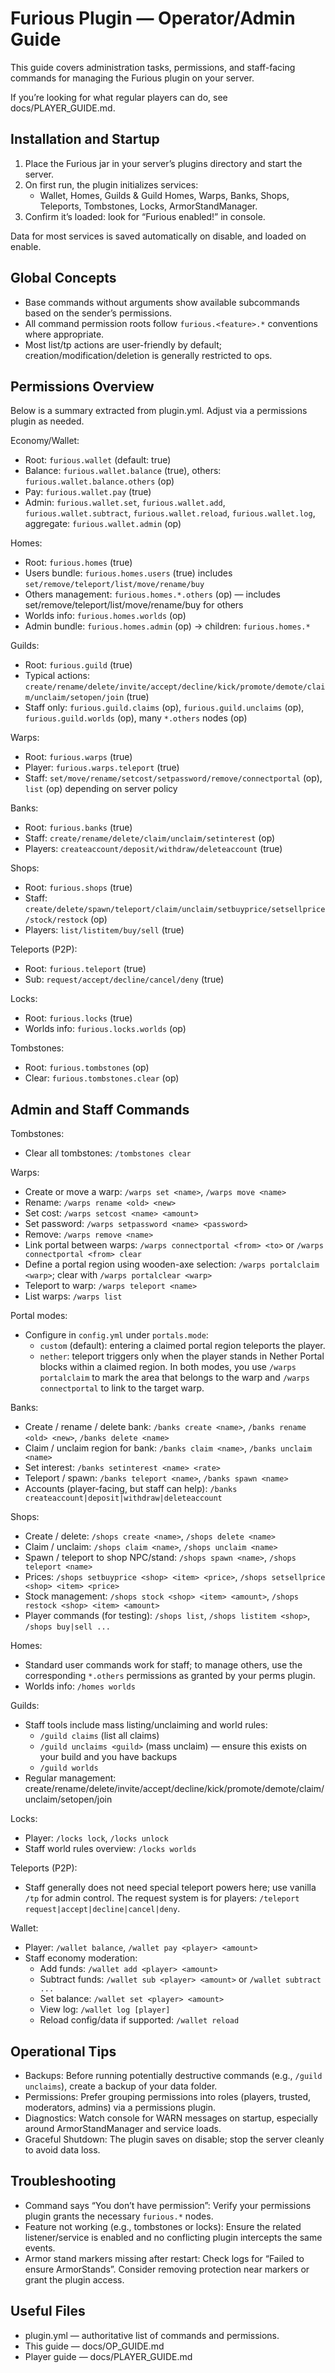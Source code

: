 # Furious Plugin — Operator/Admin Guide

This guide covers administration tasks, permissions, and staff-facing commands for managing the Furious plugin on your server.

If you’re looking for what regular players can do, see docs/PLAYER_GUIDE.md.

## Installation and Startup
1. Place the Furious jar in your server’s plugins directory and start the server.
2. On first run, the plugin initializes services:
   - Wallet, Homes, Guilds & Guild Homes, Warps, Banks, Shops, Teleports, Tombstones, Locks, ArmorStandManager.
3. Confirm it’s loaded: look for “Furious enabled!” in console.

Data for most services is saved automatically on disable, and loaded on enable.

## Global Concepts
- Base commands without arguments show available subcommands based on the sender’s permissions.
- All command permission roots follow `furious.<feature>.*` conventions where appropriate.
- Most list/tp actions are user-friendly by default; creation/modification/deletion is generally restricted to ops.

## Permissions Overview
Below is a summary extracted from plugin.yml. Adjust via a permissions plugin as needed.

Economy/Wallet:
- Root: `furious.wallet` (default: true)
- Balance: `furious.wallet.balance` (true), others: `furious.wallet.balance.others` (op)
- Pay: `furious.wallet.pay` (true)
- Admin: `furious.wallet.set`, `furious.wallet.add`, `furious.wallet.subtract`, `furious.wallet.reload`, `furious.wallet.log`, aggregate: `furious.wallet.admin` (op)

Homes:
- Root: `furious.homes` (true)
- Users bundle: `furious.homes.users` (true) includes `set/remove/teleport/list/move/rename/buy`
- Others management: `furious.homes.*.others` (op) — includes set/remove/teleport/list/move/rename/buy for others
- Worlds info: `furious.homes.worlds` (op)
- Admin bundle: `furious.homes.admin` (op) -> children: `furious.homes.*`

Guilds:
- Root: `furious.guild` (true)
- Typical actions: `create/rename/delete/invite/accept/decline/kick/promote/demote/claim/unclaim/setopen/join` (true)
- Staff only: `furious.guild.claims` (op), `furious.guild.unclaims` (op), `furious.guild.worlds` (op), many `*.others` nodes (op)

Warps:
- Root: `furious.warps` (true)
- Player: `furious.warps.teleport` (true)
- Staff: `set/move/rename/setcost/setpassword/remove/connectportal` (op), `list` (op) depending on server policy

Banks:
- Root: `furious.banks` (true)
- Staff: `create/rename/delete/claim/unclaim/setinterest` (op)
- Players: `createaccount/deposit/withdraw/deleteaccount` (true)

Shops:
- Root: `furious.shops` (true)
- Staff: `create/delete/spawn/teleport/claim/unclaim/setbuyprice/setsellprice/stock/restock` (op)
- Players: `list/listitem/buy/sell` (true)

Teleports (P2P):
- Root: `furious.teleport` (true)
- Sub: `request/accept/decline/cancel/deny` (true)

Locks:
- Root: `furious.locks` (true)
- Worlds info: `furious.locks.worlds` (op)

Tombstones:
- Root: `furious.tombstones` (op)
- Clear: `furious.tombstones.clear` (op)

## Admin and Staff Commands

Tombstones:
- Clear all tombstones: `/tombstones clear`

Warps:
- Create or move a warp: `/warps set <name>`, `/warps move <name>`
- Rename: `/warps rename <old> <new>`
- Set cost: `/warps setcost <name> <amount>`
- Set password: `/warps setpassword <name> <password>`
- Remove: `/warps remove <name>`
- Link portal between warps: `/warps connectportal <from> <to>` or `/warps connectportal <from> clear`
- Define a portal region using wooden-axe selection: `/warps portalclaim <warp>`; clear with `/warps portalclear <warp>`
- Teleport to warp: `/warps teleport <name>`
- List warps: `/warps list`

Portal modes:
- Configure in `config.yml` under `portals.mode`:
  - `custom` (default): entering a claimed portal region teleports the player.
  - `nether`: teleport triggers only when the player stands in Nether Portal blocks within a claimed region.
  In both modes, you use `/warps portalclaim` to mark the area that belongs to the warp and `/warps connectportal` to link to the target warp.

Banks:
- Create / rename / delete bank: `/banks create <name>`, `/banks rename <old> <new>`, `/banks delete <name>`
- Claim / unclaim region for bank: `/banks claim <name>`, `/banks unclaim <name>`
- Set interest: `/banks setinterest <name> <rate>`
- Teleport / spawn: `/banks teleport <name>`, `/banks spawn <name>`
- Accounts (player-facing, but staff can help): `/banks createaccount|deposit|withdraw|deleteaccount`

Shops:
- Create / delete: `/shops create <name>`, `/shops delete <name>`
- Claim / unclaim: `/shops claim <name>`, `/shops unclaim <name>`
- Spawn / teleport to shop NPC/stand: `/shops spawn <name>`, `/shops teleport <name>`
- Prices: `/shops setbuyprice <shop> <item> <price>`, `/shops setsellprice <shop> <item> <price>`
- Stock management: `/shops stock <shop> <item> <amount>`, `/shops restock <shop> <item> <amount>`
- Player commands (for testing): `/shops list`, `/shops listitem <shop>`, `/shops buy|sell ...`

Homes:
- Standard user commands work for staff; to manage others, use the corresponding `*.others` permissions as granted by your perms plugin.
- Worlds info: `/homes worlds`

Guilds:
- Staff tools include mass listing/unclaiming and world rules:
  - `/guild claims` (list all claims)
  - `/guild unclaims <guild>` (mass unclaim) — ensure this exists on your build and you have backups
  - `/guild worlds`
- Regular management: create/rename/delete/invite/accept/decline/kick/promote/demote/claim/unclaim/setopen/join

Locks:
- Player: `/locks lock`, `/locks unlock`
- Staff world rules overview: `/locks worlds`

Teleports (P2P):
- Staff generally does not need special teleport powers here; use vanilla `/tp` for admin control. The request system is for players: `/teleport request|accept|decline|cancel|deny`.

Wallet:
- Player: `/wallet balance`, `/wallet pay <player> <amount>`
- Staff economy moderation:
  - Add funds: `/wallet add <player> <amount>`
  - Subtract funds: `/wallet sub <player> <amount>` or `/wallet subtract ...`
  - Set balance: `/wallet set <player> <amount>`
  - View log: `/wallet log [player]`
  - Reload config/data if supported: `/wallet reload`

## Operational Tips
- Backups: Before running potentially destructive commands (e.g., `/guild unclaims`), create a backup of your data folder.
- Permissions: Prefer grouping permissions into roles (players, trusted, moderators, admins) via a permissions plugin.
- Diagnostics: Watch console for WARN messages on startup, especially around ArmorStandManager and service loads.
- Graceful Shutdown: The plugin saves on disable; stop the server cleanly to avoid data loss.

## Troubleshooting
- Command says “You don’t have permission”: Verify your permissions plugin grants the necessary `furious.*` nodes.
- Feature not working (e.g., tombstones or locks): Ensure the related listener/service is enabled and no conflicting plugin intercepts the same events.
- Armor stand markers missing after restart: Check logs for “Failed to ensure ArmorStands”. Consider removing protection near markers or grant the plugin access.

## Useful Files
- plugin.yml — authoritative list of commands and permissions.
- This guide — docs/OP_GUIDE.md
- Player guide — docs/PLAYER_GUIDE.md
